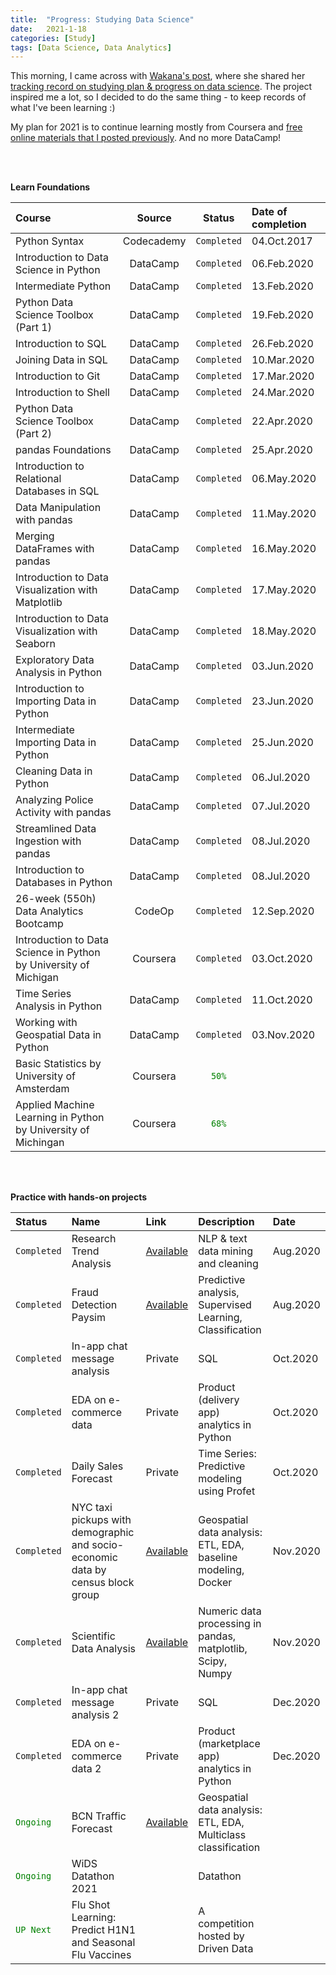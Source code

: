 ```yaml
---
title:  "Progress: Studying Data Science"
date:   2021-1-18
categories: [Study]
tags: [Data Science, Data Analytics]
---
```


This morning, I came across with [Wakana's post](https://elpha.com/posts/11dt7c73/hi-aspiring-data-science-learners-and-career-changers), where she shared her [tracking record on studying plan & progress on data science](https://www.notion.so/Study-Plan-Progress-for-Data-Science-9afe8bc8478341bbbd1c4a73afc28886). The project inspired me a lot, so I decided to do the same thing - to keep records of what I've been learning :)

My plan for 2021 is to continue learning mostly from Coursera and [free online materials that I posted previously](https://soyhyoj.github.io/2021/useful-ds-resources/). And no more DataCamp!

<br>
<br>

**Learn Foundations**

| Course   | Source   | Status  | Date of completion |
| :------- | :------: | :-----: | :----------------- |
| Python Syntax | Codecademy | `Completed` | 04.Oct.2017 |
| Introduction to Data Science in Python  | DataCamp | `Completed` | 06.Feb.2020 |
| Intermediate Python | DataCamp | `Completed` | 13.Feb.2020 |
| Python Data Science Toolbox (Part 1) | DataCamp | `Completed` | 19.Feb.2020 |
| Introduction to SQL | DataCamp | `Completed`  | 26.Feb.2020 |
| Joining Data in SQL | DataCamp | `Completed` | 10.Mar.2020 |
| Introduction to Git | DataCamp | `Completed` | 17.Mar.2020 |
| Introduction to Shell | DataCamp | `Completed` | 24.Mar.2020 |
| Python Data Science Toolbox (Part 2) | DataCamp | `Completed` | 22.Apr.2020 |
| pandas Foundations | DataCamp | `Completed` | 25.Apr.2020 |
| Introduction to Relational Databases in SQL | DataCamp | `Completed` | 06.May.2020 |
| Data Manipulation with pandas | DataCamp | `Completed` | 11.May.2020 |
| Merging DataFrames with pandas | DataCamp | `Completed` | 16.May.2020 |
| Introduction to Data Visualization with Matplotlib | DataCamp | `Completed` | 17.May.2020 |
| Introduction to Data Visualization with Seaborn | DataCamp | `Completed` | 18.May.2020 |
| Exploratory Data Analysis in Python | DataCamp | `Completed` | 03.Jun.2020 |
| Introduction to Importing Data in Python | DataCamp | `Completed` | 23.Jun.2020 |
| Intermediate Importing Data in Python | DataCamp | `Completed` | 25.Jun.2020 |
| Cleaning Data in Python | DataCamp | `Completed` | 06.Jul.2020 |
| Analyzing Police Activity with pandas | DataCamp | `Completed` | 07.Jul.2020 |
| Streamlined Data Ingestion with pandas | DataCamp | `Completed` | 08.Jul.2020 |
| Introduction to Databases in Python | DataCamp | `Completed` | 08.Jul.2020 |
| 26-week (550h) Data Analytics Bootcamp | CodeOp | `Completed` | 12.Sep.2020 |
| Introduction to Data Science in Python by University of Michigan | Coursera | `Completed` | 03.Oct.2020 |
| Time Series Analysis in Python | DataCamp | `Completed` | 11.Oct.2020 |
| Working with Geospatial Data in Python | DataCamp | `Completed` | 03.Nov.2020 |
| Basic Statistics by University of Amsterdam | Coursera | <span style="color:green">`50%`</span> |  |
| Applied Machine Learning in Python by University of Michingan | Coursera | <span style="color:green">`68%`</span> |  |

<br>
<br>

**Practice with hands-on projects**

| Status        | Name   | Link   | Description  | Date |
| :------------ | :----- | :----- | :----------- | :--- |
| `Completed`   | Research Trend Analysis | [Available](https://github.com/soyhyoj/ResearchTrendAnalysis) | NLP & text data mining and cleaning | Aug.2020 |
| `Completed`   | Fraud Detection Paysim | [Available](https://github.com/soyhyoj/FraudDetectionPaysim) | Predictive analysis, Supervised Learning, Classification | Aug.2020 |
| `Completed`   | In-app chat message analysis | Private | SQL | Oct.2020 |
| `Completed`   | EDA on e-commerce data | Private | Product (delivery app) analytics in Python | Oct.2020 |
| `Completed`   | Daily Sales Forecast | Private | Time Series: Predictive modeling using Profet | Oct.2020 |
| `Completed`   | NYC taxi pickups with demographic and socio-economic data by census block group | [Available](https://github.com/soyhyoj/GeospatialAnalysis_NYtaxi) | Geospatial data analysis: ETL, EDA, baseline modeling, Docker | Nov.2020 |
| `Completed` | Scientific Data Analysis | [Available](https://github.com/soyhyoj/PGlab) | Numeric data processing in pandas, matplotlib, Scipy, Numpy | Nov.2020 |
| `Completed`   | In-app chat message analysis 2 | Private | SQL | Dec.2020 |
| `Completed`   | EDA on e-commerce data 2 | Private | Product (marketplace app) analytics in Python | Dec.2020 |
| <span style="color:green">`Ongoing`</span> | BCN Traffic Forecast | [Available](https://github.com/soyhyoj/BCN-TrafficForecast) | Geospatial data analysis: ETL, EDA, Multiclass classification |  |
| <span style="color:green">`Ongoing`</span> | WiDS Datathon 2021 | | Datathon | |
| <span style="color:green">`UP Next`</span> | Flu Shot Learning: Predict H1N1 and Seasonal Flu Vaccines  |  | A competition hosted by Driven Data |  |


<br>
<br>